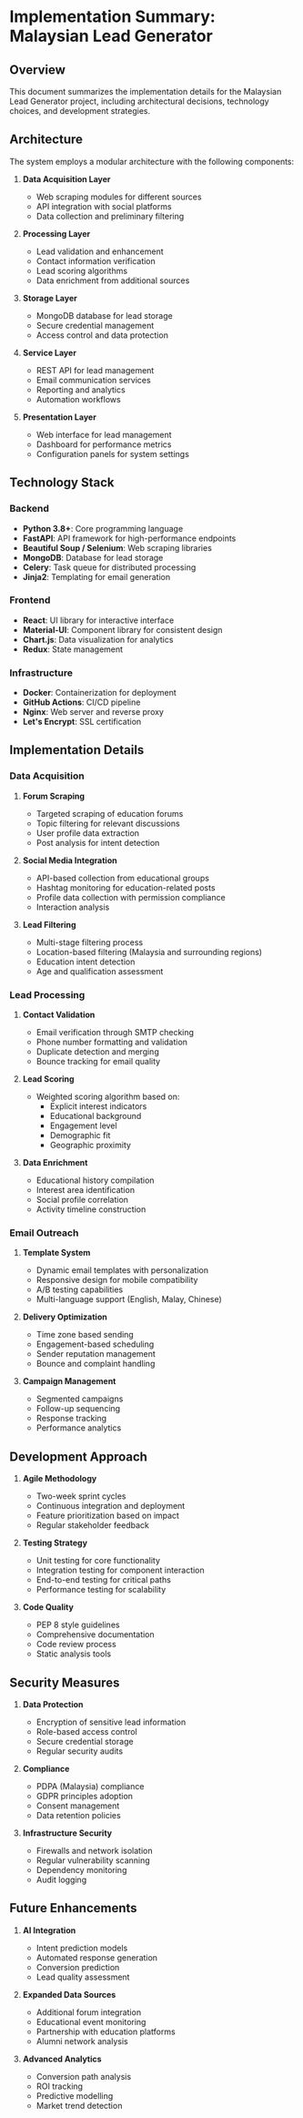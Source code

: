 # Implementation Summary: Malaysian Lead Generator

## Overview

This document summarizes the implementation details for the Malaysian Lead Generator project, including architectural decisions, technology choices, and development strategies.

## Architecture

The system employs a modular architecture with the following components:

1. **Data Acquisition Layer**
   - Web scraping modules for different sources
   - API integration with social platforms
   - Data collection and preliminary filtering

2. **Processing Layer**
   - Lead validation and enhancement
   - Contact information verification
   - Lead scoring algorithms
   - Data enrichment from additional sources

3. **Storage Layer**
   - MongoDB database for lead storage
   - Secure credential management
   - Access control and data protection

4. **Service Layer**
   - REST API for lead management
   - Email communication services
   - Reporting and analytics
   - Automation workflows

5. **Presentation Layer**
   - Web interface for lead management
   - Dashboard for performance metrics
   - Configuration panels for system settings

## Technology Stack

### Backend
- **Python 3.8+**: Core programming language
- **FastAPI**: API framework for high-performance endpoints
- **Beautiful Soup / Selenium**: Web scraping libraries
- **MongoDB**: Database for lead storage
- **Celery**: Task queue for distributed processing
- **Jinja2**: Templating for email generation

### Frontend
- **React**: UI library for interactive interface
- **Material-UI**: Component library for consistent design
- **Chart.js**: Data visualization for analytics
- **Redux**: State management

### Infrastructure
- **Docker**: Containerization for deployment
- **GitHub Actions**: CI/CD pipeline
- **Nginx**: Web server and reverse proxy
- **Let's Encrypt**: SSL certification

## Implementation Details

### Data Acquisition

1. **Forum Scraping**
   - Targeted scraping of education forums
   - Topic filtering for relevant discussions
   - User profile data extraction
   - Post analysis for intent detection

2. **Social Media Integration**
   - API-based collection from educational groups
   - Hashtag monitoring for education-related posts
   - Profile data collection with permission compliance
   - Interaction analysis

3. **Lead Filtering**
   - Multi-stage filtering process
   - Location-based filtering (Malaysia and surrounding regions)
   - Education intent detection
   - Age and qualification assessment

### Lead Processing

1. **Contact Validation**
   - Email verification through SMTP checking
   - Phone number formatting and validation
   - Duplicate detection and merging
   - Bounce tracking for email quality

2. **Lead Scoring**
   - Weighted scoring algorithm based on:
     - Explicit interest indicators
     - Educational background
     - Engagement level
     - Demographic fit
     - Geographic proximity

3. **Data Enrichment**
   - Educational history compilation
   - Interest area identification
   - Social profile correlation
   - Activity timeline construction

### Email Outreach

1. **Template System**
   - Dynamic email templates with personalization
   - Responsive design for mobile compatibility
   - A/B testing capabilities
   - Multi-language support (English, Malay, Chinese)

2. **Delivery Optimization**
   - Time zone based sending
   - Engagement-based scheduling
   - Sender reputation management
   - Bounce and complaint handling

3. **Campaign Management**
   - Segmented campaigns
   - Follow-up sequencing
   - Response tracking
   - Performance analytics

## Development Approach

1. **Agile Methodology**
   - Two-week sprint cycles
   - Continuous integration and deployment
   - Feature prioritization based on impact
   - Regular stakeholder feedback

2. **Testing Strategy**
   - Unit testing for core functionality
   - Integration testing for component interaction
   - End-to-end testing for critical paths
   - Performance testing for scalability

3. **Code Quality**
   - PEP 8 style guidelines
   - Comprehensive documentation
   - Code review process
   - Static analysis tools

## Security Measures

1. **Data Protection**
   - Encryption of sensitive lead information
   - Role-based access control
   - Secure credential storage
   - Regular security audits

2. **Compliance**
   - PDPA (Malaysia) compliance
   - GDPR principles adoption
   - Consent management
   - Data retention policies

3. **Infrastructure Security**
   - Firewalls and network isolation
   - Regular vulnerability scanning
   - Dependency monitoring
   - Audit logging

## Future Enhancements

1. **AI Integration**
   - Intent prediction models
   - Automated response generation
   - Conversion prediction
   - Lead quality assessment

2. **Expanded Data Sources**
   - Additional forum integration
   - Educational event monitoring
   - Partnership with education platforms
   - Alumni network analysis

3. **Advanced Analytics**
   - Conversion path analysis
   - ROI tracking
   - Predictive modelling
   - Market trend detection 